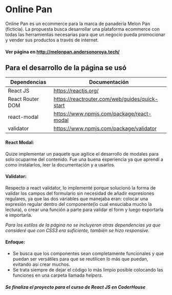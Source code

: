 # Online Pan
Online Pan es un ecommerce para la marca de panadería Melon Pan (ficticia). La propuesta busca desarrollar una plataforma ecommerce con todas las herramientas necesarias para que un negocio pueda promocionar y vender sus productos a través de internet. 

#### Ver página en http://melonpan.andersonoroya.tech/
## Para el desarrollo de la página se usó

| Dependencias | Documentación |
| ------ | ------ |
| React JS | https://reactjs.org/ |
| React Router DOM | https://reactrouter.com/web/guides/quick-start|
| react-modal | https://www.npmjs.com/package/react-modal |
| validator | https://www.npmjs.com/package/validator |

#### React Modal:
Quize implementar un paquete que agilice el desarrollo de modales para solo ocuparme del contenido. Fue una buena experiencia ya que aprendí a como instalarlos, leer la documentación y a usarlos.

#### Validator:
Respecto a react validator, lo implementé porque solucionó la forma de validar los campos del formulario sin necesidad de añadir expresiones regulares, ya que las dos variables que manejaba eran: colocar una expresión regular dentro del componente(lo cual ensuciaba mucho la lectura), o crear una función a parte para validar el form y luego exportarla e importarla.

*Para los estilos de la página no se incluyeron otras dependencias ya que consideré que con CSS3 era suficiente, también se hizo responsive.*

#### Enfoque:
- Se busca que los componentes sean completamente funcionales y que puedan ser versátiles para que se reutilicen lo más que puedan, evitando así crear muchos.
- Se trata siempre de dejar el código lo más limpio posible colocando las funciones en una carpeta llamada *helpers*.



##### Se finaliza el proyecto para el curso de React JS en CoderHouse